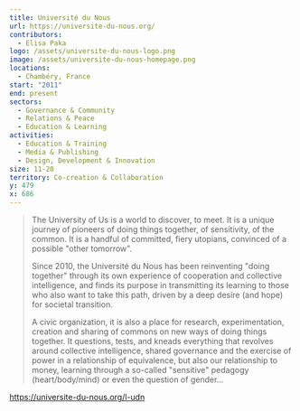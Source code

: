 ```yaml
---
title: Université du Nous
url: https://universite-du-nous.org/
contributors:
  - Elisa Paka
logo: /assets/universite-du-nous-logo.png
image: /assets/universite-du-nous-homepage.png
locations:
  - Chambéry, France
start: "2011"
end: present
sectors:
  - Governance & Community
  - Relations & Peace
  - Education & Learning
activities:
  - Education & Training
  - Media & Publishing
  - Design, Development & Innovation
size: 11-20
territory: Co-creation & Collaboration
y: 479
x: 686
---
```

> The University of Us is a world to discover, to meet. It is a unique journey of pioneers of doing things together, of sensitivity, of the common. It is a handful of committed, fiery utopians, convinced of a possible "other tomorrow".
> 
> Since 2010, the Université du Nous has been reinventing "doing together" through its own experience of cooperation and collective intelligence, and finds its purpose in transmitting its learning to those who also want to take this path, driven by a deep desire (and hope) for societal transition.
> 
> A civic organization, it is also a place for research, experimentation, creation and sharing of commons on new ways of doing things together. It questions, tests, and kneads everything that revolves around collective intelligence, shared governance and the exercise of power in a relationship of equivalence, but also our relationship to money, learning through a so-called "sensitive" pedagogy (heart/body/mind) or even the question of gender...

https://universite-du-nous.org/l-udn
